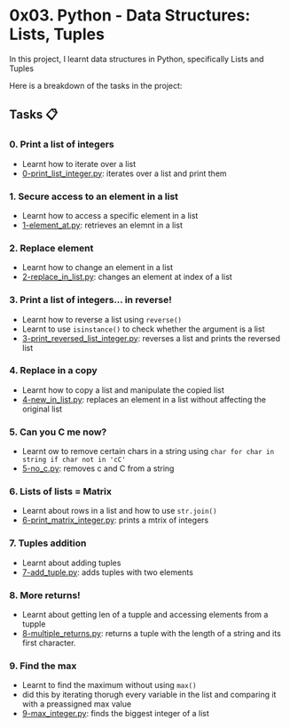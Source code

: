 # 0x03. Python - Data Structures: Lists, Tuples
In this project, I learnt data structures in Python, specifically Lists and Tuples

Here is a breakdown of the tasks in the project:

## Tasks :clipboard:
### 0. Print a list of integers
- Learnt how to iterate over a list
- [0-print_list_integer.py](https://github.com/JerryEchimau/alx-higher_level_programming/blob/master/0x03-python-data_structures/0-print_list_integer.py): iterates over a list and print them

### 1. Secure access to an element in a list
- Learnt how to access a specific element in a list
- [1-element_at.py](https://github.com/JerryEchimau/alx-higher_level_programming/blob/master/0x03-python-data_structures/1-element_at.py): retrieves an elemnt in a list

### 2. Replace element
- Learnt how to change an element in a list
- [2-replace_in_list.py](https://github.com/JerryEchimau/alx-higher_level_programming/blob/master/0x03-python-data_structures/2-replace_in_list.py): changes an element at index of a list

### 3. Print a list of integers... in reverse!
- Learnt how to reverse a list using ``reverse()``
- Learnt to use ``isinstance()`` to check whether the argument is a list
- [3-print_reversed_list_integer.py](https://github.com/JerryEchimau/alx-higher_level_programming/blob/master/0x03-python-data_structures/3-print_reversed_list_integer.py): reverses a list and prints the reversed list

### 4. Replace in a copy
- Learnt how to copy a list and manipulate the copied list
- [4-new_in_list.py](https://github.com/JerryEchimau/alx-higher_level_programming/blob/master/0x03-python-data_structures/4-new_in_list.py): replaces an element in a list without affecting the original list

### 5. Can you C me now?
- Learnt ow to remove certain chars in a string using ``char for char in string if char not in 'cC'``
- [5-no_c.py]( https://github.com/JerryEchimau/alx-higher_level_programming/blob/master/0x03-python-data_structures/5-no_c.py): removes c and C from a string

### 6. Lists of lists = Matrix
- Learnt about rows in a list and how to use ``str.join()``
- [6-print_matrix_integer.py](https://github.com/JerryEchimau/alx-higher_level_programming/blob/master/0x03-python-data_structures/6-print_matrix_integer.py): prints a mtrix of integers

### 7. Tuples addition
- Learnt about adding tuples
- [7-add_tuple.py](https://github.com/JerryEchimau/alx-higher_level_programming/blob/master/0x03-python-data_structures/7-add_tuple.py): adds tuples with two elements

### 8. More returns!
- Learnt about getting len of a tupple and accessing elements from a tupple
- [8-multiple_returns.py](https://github.com/JerryEchimau/alx-higher_level_programming/blob/master/0x03-python-data_structures/8-multiple_returns.py): returns a tuple with the length of a string and its first character.

### 9. Find the max
- Learnt to find the maximum without using ``max()``
- did this by iterating thorugh every variable in the list and comparing it with a preassigned max value
- [9-max_integer.py](https://github.com/JerryEchimau/alx-higher_level_programming/blob/master/0x03-python-data_structures/9-max_integer.py): finds the biggest integer of a list

###
